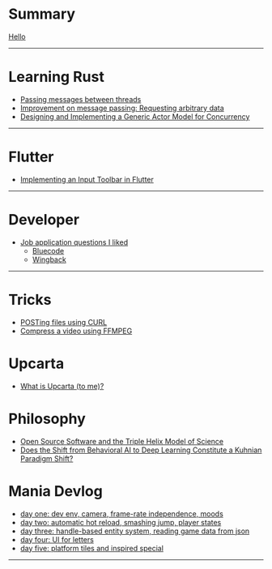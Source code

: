# Summary
[Hello](./posts/hello.md)

----

# Learning Rust
- [Passing messages between threads](./posts/rust/001_mpbt.md)
- [Improvement on message passing: Requesting arbitrary data](./posts/rust/002_requesting_arbitrary_data.md)
- [Designing and Implementing a Generic Actor Model for Concurrency](./posts/rust/003_generic_actor_model.md)

----

# Flutter
- [Implementing an Input Toolbar in Flutter](./posts/flutter/001_input_toolbar.md)
----

# Developer
- [Job application questions I liked](./posts/developer/001_good_qs/gq.md)
  - [Bluecode](./posts/developer/001_good_qs/bluecode.md)
  - [Wingback](./posts/developer/001_good_qs/wingback.md)
<!-- - [Dev surveys]() -->
<!-- - [Dev surveys](./posts/developer/002_dev_surveys/dev_surveys.md) -->
----

# Tricks
- [POSTing files using CURL](./posts/tricks/001_post_files_through_curl.md)
- [Compress a video using FFMPEG](./posts/tricks/002_compress_a_video_with_ffmpeg.md)

# Upcarta
- [What is Upcarta (to me)?]()

# Philosophy
- [Open Source Software and the Triple Helix Model of Science](./posts/philosophy/001_foss_thm.md)
- [Does the Shift from Behavioral AI to Deep Learning Constitute a Kuhnian Paradigm Shift?](./posts/philosophy/002_ai_kuhn.md)

# Mania Devlog
- [day one: dev env, camera, frame-rate independence, moods](./posts/mania_devlog/001_day_one.md)
- [day two: automatic hot reload, smashing jump, player states](./posts/mania_devlog/002_day_two.md)
- [day three: handle-based entity system, reading game data from json](./posts/mania_devlog/003_day_three.md)
- [day four: UI for letters](./posts/mania_devlog/004.ui_for_letters.md)
- [day five: platform tiles and inspired special](./posts/mania_devlog/005.platform_tiles_and_inspired_special.md)
----
